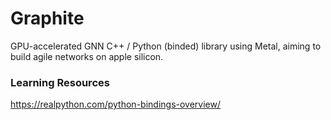 # Graphite
GPU-accelerated GNN C++ / Python (binded) library using Metal, aiming to build agile networks on apple silicon.

### Learning Resources

https://realpython.com/python-bindings-overview/
